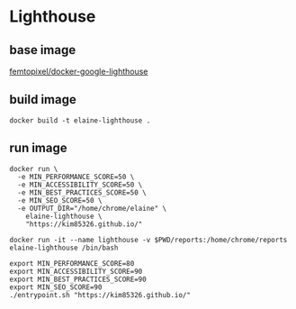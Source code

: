 # Lighthouse

## base image

[femtopixel/docker-google-lighthouse](https://github.com/femtopixel/docker-google-lighthouse/tree/master)

## build image

```
docker build -t elaine-lighthouse .
```

## run image

```
docker run \
  -e MIN_PERFORMANCE_SCORE=50 \
  -e MIN_ACCESSIBILITY_SCORE=50 \
  -e MIN_BEST_PRACTICES_SCORE=50 \
  -e MIN_SEO_SCORE=50 \
  -e OUTPUT_DIR="/home/chrome/elaine" \
    elaine-lighthouse \
    "https://kim85326.github.io/"
```

```
docker run -it --name lighthouse -v $PWD/reports:/home/chrome/reports elaine-lighthouse /bin/bash
```
```
export MIN_PERFORMANCE_SCORE=80
export MIN_ACCESSIBILITY_SCORE=90
export MIN_BEST_PRACTICES_SCORE=90
export MIN_SEO_SCORE=90
./entrypoint.sh "https://kim85326.github.io/"
```
